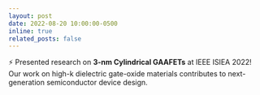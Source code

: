 ```yaml
---
layout: post
date: 2022-08-20 10:00:00-0500
inline: true
related_posts: false
---
```


⚡ Presented research on **3-nm Cylindrical GAAFETs** at IEEE ISIEA 2022! Our work on high-k dielectric gate-oxide materials contributes to next-generation semiconductor device design. 
